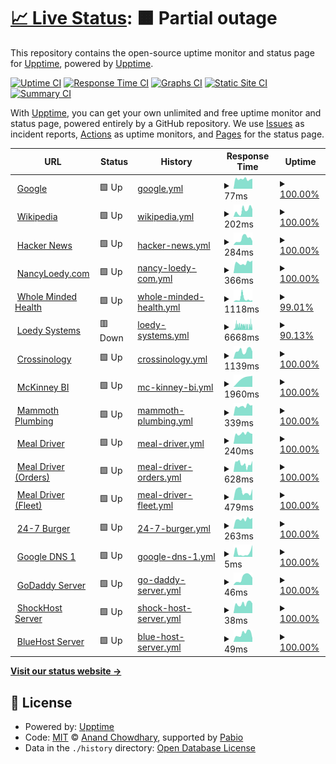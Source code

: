 # [📈 Live Status](https://demo.upptime.js.org): <!--live status--> **🟧 Partial outage**

This repository contains the open-source uptime monitor and status page for [Upptime](https://upptime.js.org), powered by [Upptime](https://github.com/upptime/upptime).

[![Uptime CI](https://github.com/realewie/uptime/workflows/Uptime%20CI/badge.svg)](https://github.com/realewie/uptime/actions?query=workflow%3A%22Uptime+CI%22)
[![Response Time CI](https://github.com/realewie/uptime/workflows/Response%20Time%20CI/badge.svg)](https://github.com/realewie/uptime/actions?query=workflow%3A%22Response+Time+CI%22)
[![Graphs CI](https://github.com/realewie/uptime/workflows/Graphs%20CI/badge.svg)](https://github.com/realewie/uptime/actions?query=workflow%3A%22Graphs+CI%22)
[![Static Site CI](https://github.com/realewie/uptime/workflows/Static%20Site%20CI/badge.svg)](https://github.com/realewie/uptime/actions?query=workflow%3A%22Static+Site+CI%22)
[![Summary CI](https://github.com/realewie/uptime/workflows/Summary%20CI/badge.svg)](https://github.com/realewie/uptime/actions?query=workflow%3A%22Summary+CI%22)

With [Upptime](https://upptime.js.org), you can get your own unlimited and free uptime monitor and status page, powered entirely by a GitHub repository. We use [Issues](https://github.com/upptime/upptime/issues) as incident reports, [Actions](https://github.com/realewie/uptime/actions) as uptime monitors, and [Pages](https://demo.upptime.js.org) for the status page.

<!--start: status pages-->
<!-- This summary is generated by Upptime (https://github.com/upptime/upptime) -->
<!-- Do not edit this manually, your changes will be overwritten -->
<!-- prettier-ignore -->
| URL | Status | History | Response Time | Uptime |
| --- | ------ | ------- | ------------- | ------ |
| <img alt="" src="https://icons.duckduckgo.com/ip3/www.google.com.ico" height="13"> [Google](https://www.google.com) | 🟩 Up | [google.yml](https://github.com/realewie/uptime/commits/HEAD/history/google.yml) | <details><summary><img alt="Response time graph" src="./graphs/google/response-time-week.png" height="20"> 77ms</summary><br><a href="https://realewie.github.io/uptime/history/google"><img alt="Response time 97" src="https://img.shields.io/endpoint?url=https%3A%2F%2Fraw.githubusercontent.com%2Frealewie%2Fuptime%2FHEAD%2Fapi%2Fgoogle%2Fresponse-time.json"></a><br><a href="https://realewie.github.io/uptime/history/google"><img alt="24-hour response time 79" src="https://img.shields.io/endpoint?url=https%3A%2F%2Fraw.githubusercontent.com%2Frealewie%2Fuptime%2FHEAD%2Fapi%2Fgoogle%2Fresponse-time-day.json"></a><br><a href="https://realewie.github.io/uptime/history/google"><img alt="7-day response time 77" src="https://img.shields.io/endpoint?url=https%3A%2F%2Fraw.githubusercontent.com%2Frealewie%2Fuptime%2FHEAD%2Fapi%2Fgoogle%2Fresponse-time-week.json"></a><br><a href="https://realewie.github.io/uptime/history/google"><img alt="30-day response time 81" src="https://img.shields.io/endpoint?url=https%3A%2F%2Fraw.githubusercontent.com%2Frealewie%2Fuptime%2FHEAD%2Fapi%2Fgoogle%2Fresponse-time-month.json"></a><br><a href="https://realewie.github.io/uptime/history/google"><img alt="1-year response time 97" src="https://img.shields.io/endpoint?url=https%3A%2F%2Fraw.githubusercontent.com%2Frealewie%2Fuptime%2FHEAD%2Fapi%2Fgoogle%2Fresponse-time-year.json"></a></details> | <details><summary><a href="https://realewie.github.io/uptime/history/google">100.00%</a></summary><a href="https://realewie.github.io/uptime/history/google"><img alt="All-time uptime 100.00%" src="https://img.shields.io/endpoint?url=https%3A%2F%2Fraw.githubusercontent.com%2Frealewie%2Fuptime%2FHEAD%2Fapi%2Fgoogle%2Fuptime.json"></a><br><a href="https://realewie.github.io/uptime/history/google"><img alt="24-hour uptime 100.00%" src="https://img.shields.io/endpoint?url=https%3A%2F%2Fraw.githubusercontent.com%2Frealewie%2Fuptime%2FHEAD%2Fapi%2Fgoogle%2Fuptime-day.json"></a><br><a href="https://realewie.github.io/uptime/history/google"><img alt="7-day uptime 100.00%" src="https://img.shields.io/endpoint?url=https%3A%2F%2Fraw.githubusercontent.com%2Frealewie%2Fuptime%2FHEAD%2Fapi%2Fgoogle%2Fuptime-week.json"></a><br><a href="https://realewie.github.io/uptime/history/google"><img alt="30-day uptime 100.00%" src="https://img.shields.io/endpoint?url=https%3A%2F%2Fraw.githubusercontent.com%2Frealewie%2Fuptime%2FHEAD%2Fapi%2Fgoogle%2Fuptime-month.json"></a><br><a href="https://realewie.github.io/uptime/history/google"><img alt="1-year uptime 99.99%" src="https://img.shields.io/endpoint?url=https%3A%2F%2Fraw.githubusercontent.com%2Frealewie%2Fuptime%2FHEAD%2Fapi%2Fgoogle%2Fuptime-year.json"></a></details>
| <img alt="" src="https://icons.duckduckgo.com/ip3/en.wikipedia.org.ico" height="13"> [Wikipedia](https://en.wikipedia.org) | 🟩 Up | [wikipedia.yml](https://github.com/realewie/uptime/commits/HEAD/history/wikipedia.yml) | <details><summary><img alt="Response time graph" src="./graphs/wikipedia/response-time-week.png" height="20"> 202ms</summary><br><a href="https://realewie.github.io/uptime/history/wikipedia"><img alt="Response time 228" src="https://img.shields.io/endpoint?url=https%3A%2F%2Fraw.githubusercontent.com%2Frealewie%2Fuptime%2FHEAD%2Fapi%2Fwikipedia%2Fresponse-time.json"></a><br><a href="https://realewie.github.io/uptime/history/wikipedia"><img alt="24-hour response time 237" src="https://img.shields.io/endpoint?url=https%3A%2F%2Fraw.githubusercontent.com%2Frealewie%2Fuptime%2FHEAD%2Fapi%2Fwikipedia%2Fresponse-time-day.json"></a><br><a href="https://realewie.github.io/uptime/history/wikipedia"><img alt="7-day response time 202" src="https://img.shields.io/endpoint?url=https%3A%2F%2Fraw.githubusercontent.com%2Frealewie%2Fuptime%2FHEAD%2Fapi%2Fwikipedia%2Fresponse-time-week.json"></a><br><a href="https://realewie.github.io/uptime/history/wikipedia"><img alt="30-day response time 299" src="https://img.shields.io/endpoint?url=https%3A%2F%2Fraw.githubusercontent.com%2Frealewie%2Fuptime%2FHEAD%2Fapi%2Fwikipedia%2Fresponse-time-month.json"></a><br><a href="https://realewie.github.io/uptime/history/wikipedia"><img alt="1-year response time 228" src="https://img.shields.io/endpoint?url=https%3A%2F%2Fraw.githubusercontent.com%2Frealewie%2Fuptime%2FHEAD%2Fapi%2Fwikipedia%2Fresponse-time-year.json"></a></details> | <details><summary><a href="https://realewie.github.io/uptime/history/wikipedia">100.00%</a></summary><a href="https://realewie.github.io/uptime/history/wikipedia"><img alt="All-time uptime 100.00%" src="https://img.shields.io/endpoint?url=https%3A%2F%2Fraw.githubusercontent.com%2Frealewie%2Fuptime%2FHEAD%2Fapi%2Fwikipedia%2Fuptime.json"></a><br><a href="https://realewie.github.io/uptime/history/wikipedia"><img alt="24-hour uptime 100.00%" src="https://img.shields.io/endpoint?url=https%3A%2F%2Fraw.githubusercontent.com%2Frealewie%2Fuptime%2FHEAD%2Fapi%2Fwikipedia%2Fuptime-day.json"></a><br><a href="https://realewie.github.io/uptime/history/wikipedia"><img alt="7-day uptime 100.00%" src="https://img.shields.io/endpoint?url=https%3A%2F%2Fraw.githubusercontent.com%2Frealewie%2Fuptime%2FHEAD%2Fapi%2Fwikipedia%2Fuptime-week.json"></a><br><a href="https://realewie.github.io/uptime/history/wikipedia"><img alt="30-day uptime 100.00%" src="https://img.shields.io/endpoint?url=https%3A%2F%2Fraw.githubusercontent.com%2Frealewie%2Fuptime%2FHEAD%2Fapi%2Fwikipedia%2Fuptime-month.json"></a><br><a href="https://realewie.github.io/uptime/history/wikipedia"><img alt="1-year uptime 100.00%" src="https://img.shields.io/endpoint?url=https%3A%2F%2Fraw.githubusercontent.com%2Frealewie%2Fuptime%2FHEAD%2Fapi%2Fwikipedia%2Fuptime-year.json"></a></details>
| <img alt="" src="https://icons.duckduckgo.com/ip3/news.ycombinator.com.ico" height="13"> [Hacker News](https://news.ycombinator.com) | 🟩 Up | [hacker-news.yml](https://github.com/realewie/uptime/commits/HEAD/history/hacker-news.yml) | <details><summary><img alt="Response time graph" src="./graphs/hacker-news/response-time-week.png" height="20"> 284ms</summary><br><a href="https://realewie.github.io/uptime/history/hacker-news"><img alt="Response time 276" src="https://img.shields.io/endpoint?url=https%3A%2F%2Fraw.githubusercontent.com%2Frealewie%2Fuptime%2FHEAD%2Fapi%2Fhacker-news%2Fresponse-time.json"></a><br><a href="https://realewie.github.io/uptime/history/hacker-news"><img alt="24-hour response time 180" src="https://img.shields.io/endpoint?url=https%3A%2F%2Fraw.githubusercontent.com%2Frealewie%2Fuptime%2FHEAD%2Fapi%2Fhacker-news%2Fresponse-time-day.json"></a><br><a href="https://realewie.github.io/uptime/history/hacker-news"><img alt="7-day response time 284" src="https://img.shields.io/endpoint?url=https%3A%2F%2Fraw.githubusercontent.com%2Frealewie%2Fuptime%2FHEAD%2Fapi%2Fhacker-news%2Fresponse-time-week.json"></a><br><a href="https://realewie.github.io/uptime/history/hacker-news"><img alt="30-day response time 283" src="https://img.shields.io/endpoint?url=https%3A%2F%2Fraw.githubusercontent.com%2Frealewie%2Fuptime%2FHEAD%2Fapi%2Fhacker-news%2Fresponse-time-month.json"></a><br><a href="https://realewie.github.io/uptime/history/hacker-news"><img alt="1-year response time 276" src="https://img.shields.io/endpoint?url=https%3A%2F%2Fraw.githubusercontent.com%2Frealewie%2Fuptime%2FHEAD%2Fapi%2Fhacker-news%2Fresponse-time-year.json"></a></details> | <details><summary><a href="https://realewie.github.io/uptime/history/hacker-news">100.00%</a></summary><a href="https://realewie.github.io/uptime/history/hacker-news"><img alt="All-time uptime 99.99%" src="https://img.shields.io/endpoint?url=https%3A%2F%2Fraw.githubusercontent.com%2Frealewie%2Fuptime%2FHEAD%2Fapi%2Fhacker-news%2Fuptime.json"></a><br><a href="https://realewie.github.io/uptime/history/hacker-news"><img alt="24-hour uptime 100.00%" src="https://img.shields.io/endpoint?url=https%3A%2F%2Fraw.githubusercontent.com%2Frealewie%2Fuptime%2FHEAD%2Fapi%2Fhacker-news%2Fuptime-day.json"></a><br><a href="https://realewie.github.io/uptime/history/hacker-news"><img alt="7-day uptime 100.00%" src="https://img.shields.io/endpoint?url=https%3A%2F%2Fraw.githubusercontent.com%2Frealewie%2Fuptime%2FHEAD%2Fapi%2Fhacker-news%2Fuptime-week.json"></a><br><a href="https://realewie.github.io/uptime/history/hacker-news"><img alt="30-day uptime 100.00%" src="https://img.shields.io/endpoint?url=https%3A%2F%2Fraw.githubusercontent.com%2Frealewie%2Fuptime%2FHEAD%2Fapi%2Fhacker-news%2Fuptime-month.json"></a><br><a href="https://realewie.github.io/uptime/history/hacker-news"><img alt="1-year uptime 99.97%" src="https://img.shields.io/endpoint?url=https%3A%2F%2Fraw.githubusercontent.com%2Frealewie%2Fuptime%2FHEAD%2Fapi%2Fhacker-news%2Fuptime-year.json"></a></details>
| <img alt="" src="https://icons.duckduckgo.com/ip3/nancyloedy.com.ico" height="13"> [NancyLoedy.com](https://nancyloedy.com) | 🟩 Up | [nancy-loedy-com.yml](https://github.com/realewie/uptime/commits/HEAD/history/nancy-loedy-com.yml) | <details><summary><img alt="Response time graph" src="./graphs/nancy-loedy-com/response-time-week.png" height="20"> 366ms</summary><br><a href="https://realewie.github.io/uptime/history/nancy-loedy-com"><img alt="Response time 382" src="https://img.shields.io/endpoint?url=https%3A%2F%2Fraw.githubusercontent.com%2Frealewie%2Fuptime%2FHEAD%2Fapi%2Fnancy-loedy-com%2Fresponse-time.json"></a><br><a href="https://realewie.github.io/uptime/history/nancy-loedy-com"><img alt="24-hour response time 449" src="https://img.shields.io/endpoint?url=https%3A%2F%2Fraw.githubusercontent.com%2Frealewie%2Fuptime%2FHEAD%2Fapi%2Fnancy-loedy-com%2Fresponse-time-day.json"></a><br><a href="https://realewie.github.io/uptime/history/nancy-loedy-com"><img alt="7-day response time 366" src="https://img.shields.io/endpoint?url=https%3A%2F%2Fraw.githubusercontent.com%2Frealewie%2Fuptime%2FHEAD%2Fapi%2Fnancy-loedy-com%2Fresponse-time-week.json"></a><br><a href="https://realewie.github.io/uptime/history/nancy-loedy-com"><img alt="30-day response time 443" src="https://img.shields.io/endpoint?url=https%3A%2F%2Fraw.githubusercontent.com%2Frealewie%2Fuptime%2FHEAD%2Fapi%2Fnancy-loedy-com%2Fresponse-time-month.json"></a><br><a href="https://realewie.github.io/uptime/history/nancy-loedy-com"><img alt="1-year response time 382" src="https://img.shields.io/endpoint?url=https%3A%2F%2Fraw.githubusercontent.com%2Frealewie%2Fuptime%2FHEAD%2Fapi%2Fnancy-loedy-com%2Fresponse-time-year.json"></a></details> | <details><summary><a href="https://realewie.github.io/uptime/history/nancy-loedy-com">100.00%</a></summary><a href="https://realewie.github.io/uptime/history/nancy-loedy-com"><img alt="All-time uptime 99.97%" src="https://img.shields.io/endpoint?url=https%3A%2F%2Fraw.githubusercontent.com%2Frealewie%2Fuptime%2FHEAD%2Fapi%2Fnancy-loedy-com%2Fuptime.json"></a><br><a href="https://realewie.github.io/uptime/history/nancy-loedy-com"><img alt="24-hour uptime 100.00%" src="https://img.shields.io/endpoint?url=https%3A%2F%2Fraw.githubusercontent.com%2Frealewie%2Fuptime%2FHEAD%2Fapi%2Fnancy-loedy-com%2Fuptime-day.json"></a><br><a href="https://realewie.github.io/uptime/history/nancy-loedy-com"><img alt="7-day uptime 100.00%" src="https://img.shields.io/endpoint?url=https%3A%2F%2Fraw.githubusercontent.com%2Frealewie%2Fuptime%2FHEAD%2Fapi%2Fnancy-loedy-com%2Fuptime-week.json"></a><br><a href="https://realewie.github.io/uptime/history/nancy-loedy-com"><img alt="30-day uptime 100.00%" src="https://img.shields.io/endpoint?url=https%3A%2F%2Fraw.githubusercontent.com%2Frealewie%2Fuptime%2FHEAD%2Fapi%2Fnancy-loedy-com%2Fuptime-month.json"></a><br><a href="https://realewie.github.io/uptime/history/nancy-loedy-com"><img alt="1-year uptime 99.97%" src="https://img.shields.io/endpoint?url=https%3A%2F%2Fraw.githubusercontent.com%2Frealewie%2Fuptime%2FHEAD%2Fapi%2Fnancy-loedy-com%2Fuptime-year.json"></a></details>
| <img alt="" src="https://icons.duckduckgo.com/ip3/wholemindedhealth.com.ico" height="13"> [Whole Minded Health](https://wholemindedhealth.com) | 🟩 Up | [whole-minded-health.yml](https://github.com/realewie/uptime/commits/HEAD/history/whole-minded-health.yml) | <details><summary><img alt="Response time graph" src="./graphs/whole-minded-health/response-time-week.png" height="20"> 1118ms</summary><br><a href="https://realewie.github.io/uptime/history/whole-minded-health"><img alt="Response time 1706" src="https://img.shields.io/endpoint?url=https%3A%2F%2Fraw.githubusercontent.com%2Frealewie%2Fuptime%2FHEAD%2Fapi%2Fwhole-minded-health%2Fresponse-time.json"></a><br><a href="https://realewie.github.io/uptime/history/whole-minded-health"><img alt="24-hour response time 628" src="https://img.shields.io/endpoint?url=https%3A%2F%2Fraw.githubusercontent.com%2Frealewie%2Fuptime%2FHEAD%2Fapi%2Fwhole-minded-health%2Fresponse-time-day.json"></a><br><a href="https://realewie.github.io/uptime/history/whole-minded-health"><img alt="7-day response time 1118" src="https://img.shields.io/endpoint?url=https%3A%2F%2Fraw.githubusercontent.com%2Frealewie%2Fuptime%2FHEAD%2Fapi%2Fwhole-minded-health%2Fresponse-time-week.json"></a><br><a href="https://realewie.github.io/uptime/history/whole-minded-health"><img alt="30-day response time 1998" src="https://img.shields.io/endpoint?url=https%3A%2F%2Fraw.githubusercontent.com%2Frealewie%2Fuptime%2FHEAD%2Fapi%2Fwhole-minded-health%2Fresponse-time-month.json"></a><br><a href="https://realewie.github.io/uptime/history/whole-minded-health"><img alt="1-year response time 1706" src="https://img.shields.io/endpoint?url=https%3A%2F%2Fraw.githubusercontent.com%2Frealewie%2Fuptime%2FHEAD%2Fapi%2Fwhole-minded-health%2Fresponse-time-year.json"></a></details> | <details><summary><a href="https://realewie.github.io/uptime/history/whole-minded-health">99.01%</a></summary><a href="https://realewie.github.io/uptime/history/whole-minded-health"><img alt="All-time uptime 99.76%" src="https://img.shields.io/endpoint?url=https%3A%2F%2Fraw.githubusercontent.com%2Frealewie%2Fuptime%2FHEAD%2Fapi%2Fwhole-minded-health%2Fuptime.json"></a><br><a href="https://realewie.github.io/uptime/history/whole-minded-health"><img alt="24-hour uptime 100.00%" src="https://img.shields.io/endpoint?url=https%3A%2F%2Fraw.githubusercontent.com%2Frealewie%2Fuptime%2FHEAD%2Fapi%2Fwhole-minded-health%2Fuptime-day.json"></a><br><a href="https://realewie.github.io/uptime/history/whole-minded-health"><img alt="7-day uptime 99.01%" src="https://img.shields.io/endpoint?url=https%3A%2F%2Fraw.githubusercontent.com%2Frealewie%2Fuptime%2FHEAD%2Fapi%2Fwhole-minded-health%2Fuptime-week.json"></a><br><a href="https://realewie.github.io/uptime/history/whole-minded-health"><img alt="30-day uptime 99.64%" src="https://img.shields.io/endpoint?url=https%3A%2F%2Fraw.githubusercontent.com%2Frealewie%2Fuptime%2FHEAD%2Fapi%2Fwhole-minded-health%2Fuptime-month.json"></a><br><a href="https://realewie.github.io/uptime/history/whole-minded-health"><img alt="1-year uptime 99.76%" src="https://img.shields.io/endpoint?url=https%3A%2F%2Fraw.githubusercontent.com%2Frealewie%2Fuptime%2FHEAD%2Fapi%2Fwhole-minded-health%2Fuptime-year.json"></a></details>
| <img alt="" src="https://icons.duckduckgo.com/ip3/loedysystems.com.ico" height="13"> [Loedy Systems](https://loedysystems.com) | 🟥 Down | [loedy-systems.yml](https://github.com/realewie/uptime/commits/HEAD/history/loedy-systems.yml) | <details><summary><img alt="Response time graph" src="./graphs/loedy-systems/response-time-week.png" height="20"> 6668ms</summary><br><a href="https://realewie.github.io/uptime/history/loedy-systems"><img alt="Response time 4418" src="https://img.shields.io/endpoint?url=https%3A%2F%2Fraw.githubusercontent.com%2Frealewie%2Fuptime%2FHEAD%2Fapi%2Floedy-systems%2Fresponse-time.json"></a><br><a href="https://realewie.github.io/uptime/history/loedy-systems"><img alt="24-hour response time 7624" src="https://img.shields.io/endpoint?url=https%3A%2F%2Fraw.githubusercontent.com%2Frealewie%2Fuptime%2FHEAD%2Fapi%2Floedy-systems%2Fresponse-time-day.json"></a><br><a href="https://realewie.github.io/uptime/history/loedy-systems"><img alt="7-day response time 6668" src="https://img.shields.io/endpoint?url=https%3A%2F%2Fraw.githubusercontent.com%2Frealewie%2Fuptime%2FHEAD%2Fapi%2Floedy-systems%2Fresponse-time-week.json"></a><br><a href="https://realewie.github.io/uptime/history/loedy-systems"><img alt="30-day response time 5368" src="https://img.shields.io/endpoint?url=https%3A%2F%2Fraw.githubusercontent.com%2Frealewie%2Fuptime%2FHEAD%2Fapi%2Floedy-systems%2Fresponse-time-month.json"></a><br><a href="https://realewie.github.io/uptime/history/loedy-systems"><img alt="1-year response time 4418" src="https://img.shields.io/endpoint?url=https%3A%2F%2Fraw.githubusercontent.com%2Frealewie%2Fuptime%2FHEAD%2Fapi%2Floedy-systems%2Fresponse-time-year.json"></a></details> | <details><summary><a href="https://realewie.github.io/uptime/history/loedy-systems">90.13%</a></summary><a href="https://realewie.github.io/uptime/history/loedy-systems"><img alt="All-time uptime 90.07%" src="https://img.shields.io/endpoint?url=https%3A%2F%2Fraw.githubusercontent.com%2Frealewie%2Fuptime%2FHEAD%2Fapi%2Floedy-systems%2Fuptime.json"></a><br><a href="https://realewie.github.io/uptime/history/loedy-systems"><img alt="24-hour uptime 65.53%" src="https://img.shields.io/endpoint?url=https%3A%2F%2Fraw.githubusercontent.com%2Frealewie%2Fuptime%2FHEAD%2Fapi%2Floedy-systems%2Fuptime-day.json"></a><br><a href="https://realewie.github.io/uptime/history/loedy-systems"><img alt="7-day uptime 90.13%" src="https://img.shields.io/endpoint?url=https%3A%2F%2Fraw.githubusercontent.com%2Frealewie%2Fuptime%2FHEAD%2Fapi%2Floedy-systems%2Fuptime-week.json"></a><br><a href="https://realewie.github.io/uptime/history/loedy-systems"><img alt="30-day uptime 82.44%" src="https://img.shields.io/endpoint?url=https%3A%2F%2Fraw.githubusercontent.com%2Frealewie%2Fuptime%2FHEAD%2Fapi%2Floedy-systems%2Fuptime-month.json"></a><br><a href="https://realewie.github.io/uptime/history/loedy-systems"><img alt="1-year uptime 90.07%" src="https://img.shields.io/endpoint?url=https%3A%2F%2Fraw.githubusercontent.com%2Frealewie%2Fuptime%2FHEAD%2Fapi%2Floedy-systems%2Fuptime-year.json"></a></details>
| <img alt="" src="https://icons.duckduckgo.com/ip3/crossinology.com.ico" height="13"> [Crossinology](https://crossinology.com) | 🟩 Up | [crossinology.yml](https://github.com/realewie/uptime/commits/HEAD/history/crossinology.yml) | <details><summary><img alt="Response time graph" src="./graphs/crossinology/response-time-week.png" height="20"> 1139ms</summary><br><a href="https://realewie.github.io/uptime/history/crossinology"><img alt="Response time 995" src="https://img.shields.io/endpoint?url=https%3A%2F%2Fraw.githubusercontent.com%2Frealewie%2Fuptime%2FHEAD%2Fapi%2Fcrossinology%2Fresponse-time.json"></a><br><a href="https://realewie.github.io/uptime/history/crossinology"><img alt="24-hour response time 1013" src="https://img.shields.io/endpoint?url=https%3A%2F%2Fraw.githubusercontent.com%2Frealewie%2Fuptime%2FHEAD%2Fapi%2Fcrossinology%2Fresponse-time-day.json"></a><br><a href="https://realewie.github.io/uptime/history/crossinology"><img alt="7-day response time 1139" src="https://img.shields.io/endpoint?url=https%3A%2F%2Fraw.githubusercontent.com%2Frealewie%2Fuptime%2FHEAD%2Fapi%2Fcrossinology%2Fresponse-time-week.json"></a><br><a href="https://realewie.github.io/uptime/history/crossinology"><img alt="30-day response time 1014" src="https://img.shields.io/endpoint?url=https%3A%2F%2Fraw.githubusercontent.com%2Frealewie%2Fuptime%2FHEAD%2Fapi%2Fcrossinology%2Fresponse-time-month.json"></a><br><a href="https://realewie.github.io/uptime/history/crossinology"><img alt="1-year response time 995" src="https://img.shields.io/endpoint?url=https%3A%2F%2Fraw.githubusercontent.com%2Frealewie%2Fuptime%2FHEAD%2Fapi%2Fcrossinology%2Fresponse-time-year.json"></a></details> | <details><summary><a href="https://realewie.github.io/uptime/history/crossinology">100.00%</a></summary><a href="https://realewie.github.io/uptime/history/crossinology"><img alt="All-time uptime 100.00%" src="https://img.shields.io/endpoint?url=https%3A%2F%2Fraw.githubusercontent.com%2Frealewie%2Fuptime%2FHEAD%2Fapi%2Fcrossinology%2Fuptime.json"></a><br><a href="https://realewie.github.io/uptime/history/crossinology"><img alt="24-hour uptime 100.00%" src="https://img.shields.io/endpoint?url=https%3A%2F%2Fraw.githubusercontent.com%2Frealewie%2Fuptime%2FHEAD%2Fapi%2Fcrossinology%2Fuptime-day.json"></a><br><a href="https://realewie.github.io/uptime/history/crossinology"><img alt="7-day uptime 100.00%" src="https://img.shields.io/endpoint?url=https%3A%2F%2Fraw.githubusercontent.com%2Frealewie%2Fuptime%2FHEAD%2Fapi%2Fcrossinology%2Fuptime-week.json"></a><br><a href="https://realewie.github.io/uptime/history/crossinology"><img alt="30-day uptime 100.00%" src="https://img.shields.io/endpoint?url=https%3A%2F%2Fraw.githubusercontent.com%2Frealewie%2Fuptime%2FHEAD%2Fapi%2Fcrossinology%2Fuptime-month.json"></a><br><a href="https://realewie.github.io/uptime/history/crossinology"><img alt="1-year uptime 100.00%" src="https://img.shields.io/endpoint?url=https%3A%2F%2Fraw.githubusercontent.com%2Frealewie%2Fuptime%2FHEAD%2Fapi%2Fcrossinology%2Fuptime-year.json"></a></details>
| <img alt="" src="https://icons.duckduckgo.com/ip3/mckinney-bi.com.ico" height="13"> [McKinney BI](https://mckinney-bi.com) | 🟩 Up | [mc-kinney-bi.yml](https://github.com/realewie/uptime/commits/HEAD/history/mc-kinney-bi.yml) | <details><summary><img alt="Response time graph" src="./graphs/mc-kinney-bi/response-time-week.png" height="20"> 1960ms</summary><br><a href="https://realewie.github.io/uptime/history/mc-kinney-bi"><img alt="Response time 1960" src="https://img.shields.io/endpoint?url=https%3A%2F%2Fraw.githubusercontent.com%2Frealewie%2Fuptime%2FHEAD%2Fapi%2Fmc-kinney-bi%2Fresponse-time.json"></a><br><a href="https://realewie.github.io/uptime/history/mc-kinney-bi"><img alt="24-hour response time 2178" src="https://img.shields.io/endpoint?url=https%3A%2F%2Fraw.githubusercontent.com%2Frealewie%2Fuptime%2FHEAD%2Fapi%2Fmc-kinney-bi%2Fresponse-time-day.json"></a><br><a href="https://realewie.github.io/uptime/history/mc-kinney-bi"><img alt="7-day response time 1960" src="https://img.shields.io/endpoint?url=https%3A%2F%2Fraw.githubusercontent.com%2Frealewie%2Fuptime%2FHEAD%2Fapi%2Fmc-kinney-bi%2Fresponse-time-week.json"></a><br><a href="https://realewie.github.io/uptime/history/mc-kinney-bi"><img alt="30-day response time 1960" src="https://img.shields.io/endpoint?url=https%3A%2F%2Fraw.githubusercontent.com%2Frealewie%2Fuptime%2FHEAD%2Fapi%2Fmc-kinney-bi%2Fresponse-time-month.json"></a><br><a href="https://realewie.github.io/uptime/history/mc-kinney-bi"><img alt="1-year response time 1960" src="https://img.shields.io/endpoint?url=https%3A%2F%2Fraw.githubusercontent.com%2Frealewie%2Fuptime%2FHEAD%2Fapi%2Fmc-kinney-bi%2Fresponse-time-year.json"></a></details> | <details><summary><a href="https://realewie.github.io/uptime/history/mc-kinney-bi">100.00%</a></summary><a href="https://realewie.github.io/uptime/history/mc-kinney-bi"><img alt="All-time uptime 100.00%" src="https://img.shields.io/endpoint?url=https%3A%2F%2Fraw.githubusercontent.com%2Frealewie%2Fuptime%2FHEAD%2Fapi%2Fmc-kinney-bi%2Fuptime.json"></a><br><a href="https://realewie.github.io/uptime/history/mc-kinney-bi"><img alt="24-hour uptime 100.00%" src="https://img.shields.io/endpoint?url=https%3A%2F%2Fraw.githubusercontent.com%2Frealewie%2Fuptime%2FHEAD%2Fapi%2Fmc-kinney-bi%2Fuptime-day.json"></a><br><a href="https://realewie.github.io/uptime/history/mc-kinney-bi"><img alt="7-day uptime 100.00%" src="https://img.shields.io/endpoint?url=https%3A%2F%2Fraw.githubusercontent.com%2Frealewie%2Fuptime%2FHEAD%2Fapi%2Fmc-kinney-bi%2Fuptime-week.json"></a><br><a href="https://realewie.github.io/uptime/history/mc-kinney-bi"><img alt="30-day uptime 100.00%" src="https://img.shields.io/endpoint?url=https%3A%2F%2Fraw.githubusercontent.com%2Frealewie%2Fuptime%2FHEAD%2Fapi%2Fmc-kinney-bi%2Fuptime-month.json"></a><br><a href="https://realewie.github.io/uptime/history/mc-kinney-bi"><img alt="1-year uptime 100.00%" src="https://img.shields.io/endpoint?url=https%3A%2F%2Fraw.githubusercontent.com%2Frealewie%2Fuptime%2FHEAD%2Fapi%2Fmc-kinney-bi%2Fuptime-year.json"></a></details>
| <img alt="" src="https://icons.duckduckgo.com/ip3/mammothplumbingofdenver.com.ico" height="13"> [Mammoth Plumbing](https://mammothplumbingofdenver.com) | 🟩 Up | [mammoth-plumbing.yml](https://github.com/realewie/uptime/commits/HEAD/history/mammoth-plumbing.yml) | <details><summary><img alt="Response time graph" src="./graphs/mammoth-plumbing/response-time-week.png" height="20"> 339ms</summary><br><a href="https://realewie.github.io/uptime/history/mammoth-plumbing"><img alt="Response time 329" src="https://img.shields.io/endpoint?url=https%3A%2F%2Fraw.githubusercontent.com%2Frealewie%2Fuptime%2FHEAD%2Fapi%2Fmammoth-plumbing%2Fresponse-time.json"></a><br><a href="https://realewie.github.io/uptime/history/mammoth-plumbing"><img alt="24-hour response time 369" src="https://img.shields.io/endpoint?url=https%3A%2F%2Fraw.githubusercontent.com%2Frealewie%2Fuptime%2FHEAD%2Fapi%2Fmammoth-plumbing%2Fresponse-time-day.json"></a><br><a href="https://realewie.github.io/uptime/history/mammoth-plumbing"><img alt="7-day response time 339" src="https://img.shields.io/endpoint?url=https%3A%2F%2Fraw.githubusercontent.com%2Frealewie%2Fuptime%2FHEAD%2Fapi%2Fmammoth-plumbing%2Fresponse-time-week.json"></a><br><a href="https://realewie.github.io/uptime/history/mammoth-plumbing"><img alt="30-day response time 318" src="https://img.shields.io/endpoint?url=https%3A%2F%2Fraw.githubusercontent.com%2Frealewie%2Fuptime%2FHEAD%2Fapi%2Fmammoth-plumbing%2Fresponse-time-month.json"></a><br><a href="https://realewie.github.io/uptime/history/mammoth-plumbing"><img alt="1-year response time 329" src="https://img.shields.io/endpoint?url=https%3A%2F%2Fraw.githubusercontent.com%2Frealewie%2Fuptime%2FHEAD%2Fapi%2Fmammoth-plumbing%2Fresponse-time-year.json"></a></details> | <details><summary><a href="https://realewie.github.io/uptime/history/mammoth-plumbing">100.00%</a></summary><a href="https://realewie.github.io/uptime/history/mammoth-plumbing"><img alt="All-time uptime 100.00%" src="https://img.shields.io/endpoint?url=https%3A%2F%2Fraw.githubusercontent.com%2Frealewie%2Fuptime%2FHEAD%2Fapi%2Fmammoth-plumbing%2Fuptime.json"></a><br><a href="https://realewie.github.io/uptime/history/mammoth-plumbing"><img alt="24-hour uptime 100.00%" src="https://img.shields.io/endpoint?url=https%3A%2F%2Fraw.githubusercontent.com%2Frealewie%2Fuptime%2FHEAD%2Fapi%2Fmammoth-plumbing%2Fuptime-day.json"></a><br><a href="https://realewie.github.io/uptime/history/mammoth-plumbing"><img alt="7-day uptime 100.00%" src="https://img.shields.io/endpoint?url=https%3A%2F%2Fraw.githubusercontent.com%2Frealewie%2Fuptime%2FHEAD%2Fapi%2Fmammoth-plumbing%2Fuptime-week.json"></a><br><a href="https://realewie.github.io/uptime/history/mammoth-plumbing"><img alt="30-day uptime 100.00%" src="https://img.shields.io/endpoint?url=https%3A%2F%2Fraw.githubusercontent.com%2Frealewie%2Fuptime%2FHEAD%2Fapi%2Fmammoth-plumbing%2Fuptime-month.json"></a><br><a href="https://realewie.github.io/uptime/history/mammoth-plumbing"><img alt="1-year uptime 100.00%" src="https://img.shields.io/endpoint?url=https%3A%2F%2Fraw.githubusercontent.com%2Frealewie%2Fuptime%2FHEAD%2Fapi%2Fmammoth-plumbing%2Fuptime-year.json"></a></details>
| <img alt="" src="https://icons.duckduckgo.com/ip3/mealdriver.net.ico" height="13"> [Meal Driver](https://mealdriver.net) | 🟩 Up | [meal-driver.yml](https://github.com/realewie/uptime/commits/HEAD/history/meal-driver.yml) | <details><summary><img alt="Response time graph" src="./graphs/meal-driver/response-time-week.png" height="20"> 240ms</summary><br><a href="https://realewie.github.io/uptime/history/meal-driver"><img alt="Response time 231" src="https://img.shields.io/endpoint?url=https%3A%2F%2Fraw.githubusercontent.com%2Frealewie%2Fuptime%2FHEAD%2Fapi%2Fmeal-driver%2Fresponse-time.json"></a><br><a href="https://realewie.github.io/uptime/history/meal-driver"><img alt="24-hour response time 233" src="https://img.shields.io/endpoint?url=https%3A%2F%2Fraw.githubusercontent.com%2Frealewie%2Fuptime%2FHEAD%2Fapi%2Fmeal-driver%2Fresponse-time-day.json"></a><br><a href="https://realewie.github.io/uptime/history/meal-driver"><img alt="7-day response time 240" src="https://img.shields.io/endpoint?url=https%3A%2F%2Fraw.githubusercontent.com%2Frealewie%2Fuptime%2FHEAD%2Fapi%2Fmeal-driver%2Fresponse-time-week.json"></a><br><a href="https://realewie.github.io/uptime/history/meal-driver"><img alt="30-day response time 233" src="https://img.shields.io/endpoint?url=https%3A%2F%2Fraw.githubusercontent.com%2Frealewie%2Fuptime%2FHEAD%2Fapi%2Fmeal-driver%2Fresponse-time-month.json"></a><br><a href="https://realewie.github.io/uptime/history/meal-driver"><img alt="1-year response time 231" src="https://img.shields.io/endpoint?url=https%3A%2F%2Fraw.githubusercontent.com%2Frealewie%2Fuptime%2FHEAD%2Fapi%2Fmeal-driver%2Fresponse-time-year.json"></a></details> | <details><summary><a href="https://realewie.github.io/uptime/history/meal-driver">100.00%</a></summary><a href="https://realewie.github.io/uptime/history/meal-driver"><img alt="All-time uptime 100.00%" src="https://img.shields.io/endpoint?url=https%3A%2F%2Fraw.githubusercontent.com%2Frealewie%2Fuptime%2FHEAD%2Fapi%2Fmeal-driver%2Fuptime.json"></a><br><a href="https://realewie.github.io/uptime/history/meal-driver"><img alt="24-hour uptime 100.00%" src="https://img.shields.io/endpoint?url=https%3A%2F%2Fraw.githubusercontent.com%2Frealewie%2Fuptime%2FHEAD%2Fapi%2Fmeal-driver%2Fuptime-day.json"></a><br><a href="https://realewie.github.io/uptime/history/meal-driver"><img alt="7-day uptime 100.00%" src="https://img.shields.io/endpoint?url=https%3A%2F%2Fraw.githubusercontent.com%2Frealewie%2Fuptime%2FHEAD%2Fapi%2Fmeal-driver%2Fuptime-week.json"></a><br><a href="https://realewie.github.io/uptime/history/meal-driver"><img alt="30-day uptime 100.00%" src="https://img.shields.io/endpoint?url=https%3A%2F%2Fraw.githubusercontent.com%2Frealewie%2Fuptime%2FHEAD%2Fapi%2Fmeal-driver%2Fuptime-month.json"></a><br><a href="https://realewie.github.io/uptime/history/meal-driver"><img alt="1-year uptime 100.00%" src="https://img.shields.io/endpoint?url=https%3A%2F%2Fraw.githubusercontent.com%2Frealewie%2Fuptime%2FHEAD%2Fapi%2Fmeal-driver%2Fuptime-year.json"></a></details>
| <img alt="" src="https://icons.duckduckgo.com/ip3/order.mealdriver.net.ico" height="13"> [Meal Driver (Orders)](https://order.mealdriver.net) | 🟩 Up | [meal-driver-orders.yml](https://github.com/realewie/uptime/commits/HEAD/history/meal-driver-orders.yml) | <details><summary><img alt="Response time graph" src="./graphs/meal-driver-orders/response-time-week.png" height="20"> 628ms</summary><br><a href="https://realewie.github.io/uptime/history/meal-driver-orders"><img alt="Response time 694" src="https://img.shields.io/endpoint?url=https%3A%2F%2Fraw.githubusercontent.com%2Frealewie%2Fuptime%2FHEAD%2Fapi%2Fmeal-driver-orders%2Fresponse-time.json"></a><br><a href="https://realewie.github.io/uptime/history/meal-driver-orders"><img alt="24-hour response time 859" src="https://img.shields.io/endpoint?url=https%3A%2F%2Fraw.githubusercontent.com%2Frealewie%2Fuptime%2FHEAD%2Fapi%2Fmeal-driver-orders%2Fresponse-time-day.json"></a><br><a href="https://realewie.github.io/uptime/history/meal-driver-orders"><img alt="7-day response time 628" src="https://img.shields.io/endpoint?url=https%3A%2F%2Fraw.githubusercontent.com%2Frealewie%2Fuptime%2FHEAD%2Fapi%2Fmeal-driver-orders%2Fresponse-time-week.json"></a><br><a href="https://realewie.github.io/uptime/history/meal-driver-orders"><img alt="30-day response time 709" src="https://img.shields.io/endpoint?url=https%3A%2F%2Fraw.githubusercontent.com%2Frealewie%2Fuptime%2FHEAD%2Fapi%2Fmeal-driver-orders%2Fresponse-time-month.json"></a><br><a href="https://realewie.github.io/uptime/history/meal-driver-orders"><img alt="1-year response time 694" src="https://img.shields.io/endpoint?url=https%3A%2F%2Fraw.githubusercontent.com%2Frealewie%2Fuptime%2FHEAD%2Fapi%2Fmeal-driver-orders%2Fresponse-time-year.json"></a></details> | <details><summary><a href="https://realewie.github.io/uptime/history/meal-driver-orders">100.00%</a></summary><a href="https://realewie.github.io/uptime/history/meal-driver-orders"><img alt="All-time uptime 99.97%" src="https://img.shields.io/endpoint?url=https%3A%2F%2Fraw.githubusercontent.com%2Frealewie%2Fuptime%2FHEAD%2Fapi%2Fmeal-driver-orders%2Fuptime.json"></a><br><a href="https://realewie.github.io/uptime/history/meal-driver-orders"><img alt="24-hour uptime 100.00%" src="https://img.shields.io/endpoint?url=https%3A%2F%2Fraw.githubusercontent.com%2Frealewie%2Fuptime%2FHEAD%2Fapi%2Fmeal-driver-orders%2Fuptime-day.json"></a><br><a href="https://realewie.github.io/uptime/history/meal-driver-orders"><img alt="7-day uptime 100.00%" src="https://img.shields.io/endpoint?url=https%3A%2F%2Fraw.githubusercontent.com%2Frealewie%2Fuptime%2FHEAD%2Fapi%2Fmeal-driver-orders%2Fuptime-week.json"></a><br><a href="https://realewie.github.io/uptime/history/meal-driver-orders"><img alt="30-day uptime 99.96%" src="https://img.shields.io/endpoint?url=https%3A%2F%2Fraw.githubusercontent.com%2Frealewie%2Fuptime%2FHEAD%2Fapi%2Fmeal-driver-orders%2Fuptime-month.json"></a><br><a href="https://realewie.github.io/uptime/history/meal-driver-orders"><img alt="1-year uptime 99.97%" src="https://img.shields.io/endpoint?url=https%3A%2F%2Fraw.githubusercontent.com%2Frealewie%2Fuptime%2FHEAD%2Fapi%2Fmeal-driver-orders%2Fuptime-year.json"></a></details>
| <img alt="" src="https://icons.duckduckgo.com/ip3/fleet.mealdriver.net.ico" height="13"> [Meal Driver (Fleet)](https://fleet.mealdriver.net) | 🟩 Up | [meal-driver-fleet.yml](https://github.com/realewie/uptime/commits/HEAD/history/meal-driver-fleet.yml) | <details><summary><img alt="Response time graph" src="./graphs/meal-driver-fleet/response-time-week.png" height="20"> 479ms</summary><br><a href="https://realewie.github.io/uptime/history/meal-driver-fleet"><img alt="Response time 450" src="https://img.shields.io/endpoint?url=https%3A%2F%2Fraw.githubusercontent.com%2Frealewie%2Fuptime%2FHEAD%2Fapi%2Fmeal-driver-fleet%2Fresponse-time.json"></a><br><a href="https://realewie.github.io/uptime/history/meal-driver-fleet"><img alt="24-hour response time 609" src="https://img.shields.io/endpoint?url=https%3A%2F%2Fraw.githubusercontent.com%2Frealewie%2Fuptime%2FHEAD%2Fapi%2Fmeal-driver-fleet%2Fresponse-time-day.json"></a><br><a href="https://realewie.github.io/uptime/history/meal-driver-fleet"><img alt="7-day response time 479" src="https://img.shields.io/endpoint?url=https%3A%2F%2Fraw.githubusercontent.com%2Frealewie%2Fuptime%2FHEAD%2Fapi%2Fmeal-driver-fleet%2Fresponse-time-week.json"></a><br><a href="https://realewie.github.io/uptime/history/meal-driver-fleet"><img alt="30-day response time 450" src="https://img.shields.io/endpoint?url=https%3A%2F%2Fraw.githubusercontent.com%2Frealewie%2Fuptime%2FHEAD%2Fapi%2Fmeal-driver-fleet%2Fresponse-time-month.json"></a><br><a href="https://realewie.github.io/uptime/history/meal-driver-fleet"><img alt="1-year response time 450" src="https://img.shields.io/endpoint?url=https%3A%2F%2Fraw.githubusercontent.com%2Frealewie%2Fuptime%2FHEAD%2Fapi%2Fmeal-driver-fleet%2Fresponse-time-year.json"></a></details> | <details><summary><a href="https://realewie.github.io/uptime/history/meal-driver-fleet">100.00%</a></summary><a href="https://realewie.github.io/uptime/history/meal-driver-fleet"><img alt="All-time uptime 88.57%" src="https://img.shields.io/endpoint?url=https%3A%2F%2Fraw.githubusercontent.com%2Frealewie%2Fuptime%2FHEAD%2Fapi%2Fmeal-driver-fleet%2Fuptime.json"></a><br><a href="https://realewie.github.io/uptime/history/meal-driver-fleet"><img alt="24-hour uptime 100.00%" src="https://img.shields.io/endpoint?url=https%3A%2F%2Fraw.githubusercontent.com%2Frealewie%2Fuptime%2FHEAD%2Fapi%2Fmeal-driver-fleet%2Fuptime-day.json"></a><br><a href="https://realewie.github.io/uptime/history/meal-driver-fleet"><img alt="7-day uptime 100.00%" src="https://img.shields.io/endpoint?url=https%3A%2F%2Fraw.githubusercontent.com%2Frealewie%2Fuptime%2FHEAD%2Fapi%2Fmeal-driver-fleet%2Fuptime-week.json"></a><br><a href="https://realewie.github.io/uptime/history/meal-driver-fleet"><img alt="30-day uptime 97.52%" src="https://img.shields.io/endpoint?url=https%3A%2F%2Fraw.githubusercontent.com%2Frealewie%2Fuptime%2FHEAD%2Fapi%2Fmeal-driver-fleet%2Fuptime-month.json"></a><br><a href="https://realewie.github.io/uptime/history/meal-driver-fleet"><img alt="1-year uptime 88.57%" src="https://img.shields.io/endpoint?url=https%3A%2F%2Fraw.githubusercontent.com%2Frealewie%2Fuptime%2FHEAD%2Fapi%2Fmeal-driver-fleet%2Fuptime-year.json"></a></details>
| <img alt="" src="https://icons.duckduckgo.com/ip3/24-7burger.com.ico" height="13"> [24-7 Burger](https://24-7burger.com) | 🟩 Up | [24-7-burger.yml](https://github.com/realewie/uptime/commits/HEAD/history/24-7-burger.yml) | <details><summary><img alt="Response time graph" src="./graphs/24-7-burger/response-time-week.png" height="20"> 263ms</summary><br><a href="https://realewie.github.io/uptime/history/24-7-burger"><img alt="Response time 272" src="https://img.shields.io/endpoint?url=https%3A%2F%2Fraw.githubusercontent.com%2Frealewie%2Fuptime%2FHEAD%2Fapi%2F24-7-burger%2Fresponse-time.json"></a><br><a href="https://realewie.github.io/uptime/history/24-7-burger"><img alt="24-hour response time 296" src="https://img.shields.io/endpoint?url=https%3A%2F%2Fraw.githubusercontent.com%2Frealewie%2Fuptime%2FHEAD%2Fapi%2F24-7-burger%2Fresponse-time-day.json"></a><br><a href="https://realewie.github.io/uptime/history/24-7-burger"><img alt="7-day response time 263" src="https://img.shields.io/endpoint?url=https%3A%2F%2Fraw.githubusercontent.com%2Frealewie%2Fuptime%2FHEAD%2Fapi%2F24-7-burger%2Fresponse-time-week.json"></a><br><a href="https://realewie.github.io/uptime/history/24-7-burger"><img alt="30-day response time 271" src="https://img.shields.io/endpoint?url=https%3A%2F%2Fraw.githubusercontent.com%2Frealewie%2Fuptime%2FHEAD%2Fapi%2F24-7-burger%2Fresponse-time-month.json"></a><br><a href="https://realewie.github.io/uptime/history/24-7-burger"><img alt="1-year response time 272" src="https://img.shields.io/endpoint?url=https%3A%2F%2Fraw.githubusercontent.com%2Frealewie%2Fuptime%2FHEAD%2Fapi%2F24-7-burger%2Fresponse-time-year.json"></a></details> | <details><summary><a href="https://realewie.github.io/uptime/history/24-7-burger">100.00%</a></summary><a href="https://realewie.github.io/uptime/history/24-7-burger"><img alt="All-time uptime 100.00%" src="https://img.shields.io/endpoint?url=https%3A%2F%2Fraw.githubusercontent.com%2Frealewie%2Fuptime%2FHEAD%2Fapi%2F24-7-burger%2Fuptime.json"></a><br><a href="https://realewie.github.io/uptime/history/24-7-burger"><img alt="24-hour uptime 100.00%" src="https://img.shields.io/endpoint?url=https%3A%2F%2Fraw.githubusercontent.com%2Frealewie%2Fuptime%2FHEAD%2Fapi%2F24-7-burger%2Fuptime-day.json"></a><br><a href="https://realewie.github.io/uptime/history/24-7-burger"><img alt="7-day uptime 100.00%" src="https://img.shields.io/endpoint?url=https%3A%2F%2Fraw.githubusercontent.com%2Frealewie%2Fuptime%2FHEAD%2Fapi%2F24-7-burger%2Fuptime-week.json"></a><br><a href="https://realewie.github.io/uptime/history/24-7-burger"><img alt="30-day uptime 100.00%" src="https://img.shields.io/endpoint?url=https%3A%2F%2Fraw.githubusercontent.com%2Frealewie%2Fuptime%2FHEAD%2Fapi%2F24-7-burger%2Fuptime-month.json"></a><br><a href="https://realewie.github.io/uptime/history/24-7-burger"><img alt="1-year uptime 100.00%" src="https://img.shields.io/endpoint?url=https%3A%2F%2Fraw.githubusercontent.com%2Frealewie%2Fuptime%2FHEAD%2Fapi%2F24-7-burger%2Fuptime-year.json"></a></details>
| <img alt="" src="https://icons.duckduckgo.com/ip3/null.ico" height="13"> [Google DNS 1](8.8.4.4) | 🟩 Up | [google-dns-1.yml](https://github.com/realewie/uptime/commits/HEAD/history/google-dns-1.yml) | <details><summary><img alt="Response time graph" src="./graphs/google-dns-1/response-time-week.png" height="20"> 5ms</summary><br><a href="https://realewie.github.io/uptime/history/google-dns-1"><img alt="Response time 4" src="https://img.shields.io/endpoint?url=https%3A%2F%2Fraw.githubusercontent.com%2Frealewie%2Fuptime%2FHEAD%2Fapi%2Fgoogle-dns-1%2Fresponse-time.json"></a><br><a href="https://realewie.github.io/uptime/history/google-dns-1"><img alt="24-hour response time 15" src="https://img.shields.io/endpoint?url=https%3A%2F%2Fraw.githubusercontent.com%2Frealewie%2Fuptime%2FHEAD%2Fapi%2Fgoogle-dns-1%2Fresponse-time-day.json"></a><br><a href="https://realewie.github.io/uptime/history/google-dns-1"><img alt="7-day response time 5" src="https://img.shields.io/endpoint?url=https%3A%2F%2Fraw.githubusercontent.com%2Frealewie%2Fuptime%2FHEAD%2Fapi%2Fgoogle-dns-1%2Fresponse-time-week.json"></a><br><a href="https://realewie.github.io/uptime/history/google-dns-1"><img alt="30-day response time 5" src="https://img.shields.io/endpoint?url=https%3A%2F%2Fraw.githubusercontent.com%2Frealewie%2Fuptime%2FHEAD%2Fapi%2Fgoogle-dns-1%2Fresponse-time-month.json"></a><br><a href="https://realewie.github.io/uptime/history/google-dns-1"><img alt="1-year response time 4" src="https://img.shields.io/endpoint?url=https%3A%2F%2Fraw.githubusercontent.com%2Frealewie%2Fuptime%2FHEAD%2Fapi%2Fgoogle-dns-1%2Fresponse-time-year.json"></a></details> | <details><summary><a href="https://realewie.github.io/uptime/history/google-dns-1">100.00%</a></summary><a href="https://realewie.github.io/uptime/history/google-dns-1"><img alt="All-time uptime 100.00%" src="https://img.shields.io/endpoint?url=https%3A%2F%2Fraw.githubusercontent.com%2Frealewie%2Fuptime%2FHEAD%2Fapi%2Fgoogle-dns-1%2Fuptime.json"></a><br><a href="https://realewie.github.io/uptime/history/google-dns-1"><img alt="24-hour uptime 100.00%" src="https://img.shields.io/endpoint?url=https%3A%2F%2Fraw.githubusercontent.com%2Frealewie%2Fuptime%2FHEAD%2Fapi%2Fgoogle-dns-1%2Fuptime-day.json"></a><br><a href="https://realewie.github.io/uptime/history/google-dns-1"><img alt="7-day uptime 100.00%" src="https://img.shields.io/endpoint?url=https%3A%2F%2Fraw.githubusercontent.com%2Frealewie%2Fuptime%2FHEAD%2Fapi%2Fgoogle-dns-1%2Fuptime-week.json"></a><br><a href="https://realewie.github.io/uptime/history/google-dns-1"><img alt="30-day uptime 100.00%" src="https://img.shields.io/endpoint?url=https%3A%2F%2Fraw.githubusercontent.com%2Frealewie%2Fuptime%2FHEAD%2Fapi%2Fgoogle-dns-1%2Fuptime-month.json"></a><br><a href="https://realewie.github.io/uptime/history/google-dns-1"><img alt="1-year uptime 100.00%" src="https://img.shields.io/endpoint?url=https%3A%2F%2Fraw.githubusercontent.com%2Frealewie%2Fuptime%2FHEAD%2Fapi%2Fgoogle-dns-1%2Fuptime-year.json"></a></details>
| <img alt="" src="https://icons.duckduckgo.com/ip3/null.ico" height="13"> [GoDaddy Server](50.62.146.67) | 🟩 Up | [go-daddy-server.yml](https://github.com/realewie/uptime/commits/HEAD/history/go-daddy-server.yml) | <details><summary><img alt="Response time graph" src="./graphs/go-daddy-server/response-time-week.png" height="20"> 46ms</summary><br><a href="https://realewie.github.io/uptime/history/go-daddy-server"><img alt="Response time 51" src="https://img.shields.io/endpoint?url=https%3A%2F%2Fraw.githubusercontent.com%2Frealewie%2Fuptime%2FHEAD%2Fapi%2Fgo-daddy-server%2Fresponse-time.json"></a><br><a href="https://realewie.github.io/uptime/history/go-daddy-server"><img alt="24-hour response time 45" src="https://img.shields.io/endpoint?url=https%3A%2F%2Fraw.githubusercontent.com%2Frealewie%2Fuptime%2FHEAD%2Fapi%2Fgo-daddy-server%2Fresponse-time-day.json"></a><br><a href="https://realewie.github.io/uptime/history/go-daddy-server"><img alt="7-day response time 46" src="https://img.shields.io/endpoint?url=https%3A%2F%2Fraw.githubusercontent.com%2Frealewie%2Fuptime%2FHEAD%2Fapi%2Fgo-daddy-server%2Fresponse-time-week.json"></a><br><a href="https://realewie.github.io/uptime/history/go-daddy-server"><img alt="30-day response time 65" src="https://img.shields.io/endpoint?url=https%3A%2F%2Fraw.githubusercontent.com%2Frealewie%2Fuptime%2FHEAD%2Fapi%2Fgo-daddy-server%2Fresponse-time-month.json"></a><br><a href="https://realewie.github.io/uptime/history/go-daddy-server"><img alt="1-year response time 51" src="https://img.shields.io/endpoint?url=https%3A%2F%2Fraw.githubusercontent.com%2Frealewie%2Fuptime%2FHEAD%2Fapi%2Fgo-daddy-server%2Fresponse-time-year.json"></a></details> | <details><summary><a href="https://realewie.github.io/uptime/history/go-daddy-server">100.00%</a></summary><a href="https://realewie.github.io/uptime/history/go-daddy-server"><img alt="All-time uptime 99.98%" src="https://img.shields.io/endpoint?url=https%3A%2F%2Fraw.githubusercontent.com%2Frealewie%2Fuptime%2FHEAD%2Fapi%2Fgo-daddy-server%2Fuptime.json"></a><br><a href="https://realewie.github.io/uptime/history/go-daddy-server"><img alt="24-hour uptime 100.00%" src="https://img.shields.io/endpoint?url=https%3A%2F%2Fraw.githubusercontent.com%2Frealewie%2Fuptime%2FHEAD%2Fapi%2Fgo-daddy-server%2Fuptime-day.json"></a><br><a href="https://realewie.github.io/uptime/history/go-daddy-server"><img alt="7-day uptime 100.00%" src="https://img.shields.io/endpoint?url=https%3A%2F%2Fraw.githubusercontent.com%2Frealewie%2Fuptime%2FHEAD%2Fapi%2Fgo-daddy-server%2Fuptime-week.json"></a><br><a href="https://realewie.github.io/uptime/history/go-daddy-server"><img alt="30-day uptime 100.00%" src="https://img.shields.io/endpoint?url=https%3A%2F%2Fraw.githubusercontent.com%2Frealewie%2Fuptime%2FHEAD%2Fapi%2Fgo-daddy-server%2Fuptime-month.json"></a><br><a href="https://realewie.github.io/uptime/history/go-daddy-server"><img alt="1-year uptime 99.98%" src="https://img.shields.io/endpoint?url=https%3A%2F%2Fraw.githubusercontent.com%2Frealewie%2Fuptime%2FHEAD%2Fapi%2Fgo-daddy-server%2Fuptime-year.json"></a></details>
| <img alt="" src="https://icons.duckduckgo.com/ip3/null.ico" height="13"> [ShockHost Server](216.120.200.106) | 🟩 Up | [shock-host-server.yml](https://github.com/realewie/uptime/commits/HEAD/history/shock-host-server.yml) | <details><summary><img alt="Response time graph" src="./graphs/shock-host-server/response-time-week.png" height="20"> 38ms</summary><br><a href="https://realewie.github.io/uptime/history/shock-host-server"><img alt="Response time 39" src="https://img.shields.io/endpoint?url=https%3A%2F%2Fraw.githubusercontent.com%2Frealewie%2Fuptime%2FHEAD%2Fapi%2Fshock-host-server%2Fresponse-time.json"></a><br><a href="https://realewie.github.io/uptime/history/shock-host-server"><img alt="24-hour response time 38" src="https://img.shields.io/endpoint?url=https%3A%2F%2Fraw.githubusercontent.com%2Frealewie%2Fuptime%2FHEAD%2Fapi%2Fshock-host-server%2Fresponse-time-day.json"></a><br><a href="https://realewie.github.io/uptime/history/shock-host-server"><img alt="7-day response time 38" src="https://img.shields.io/endpoint?url=https%3A%2F%2Fraw.githubusercontent.com%2Frealewie%2Fuptime%2FHEAD%2Fapi%2Fshock-host-server%2Fresponse-time-week.json"></a><br><a href="https://realewie.github.io/uptime/history/shock-host-server"><img alt="30-day response time 39" src="https://img.shields.io/endpoint?url=https%3A%2F%2Fraw.githubusercontent.com%2Frealewie%2Fuptime%2FHEAD%2Fapi%2Fshock-host-server%2Fresponse-time-month.json"></a><br><a href="https://realewie.github.io/uptime/history/shock-host-server"><img alt="1-year response time 39" src="https://img.shields.io/endpoint?url=https%3A%2F%2Fraw.githubusercontent.com%2Frealewie%2Fuptime%2FHEAD%2Fapi%2Fshock-host-server%2Fresponse-time-year.json"></a></details> | <details><summary><a href="https://realewie.github.io/uptime/history/shock-host-server">100.00%</a></summary><a href="https://realewie.github.io/uptime/history/shock-host-server"><img alt="All-time uptime 100.00%" src="https://img.shields.io/endpoint?url=https%3A%2F%2Fraw.githubusercontent.com%2Frealewie%2Fuptime%2FHEAD%2Fapi%2Fshock-host-server%2Fuptime.json"></a><br><a href="https://realewie.github.io/uptime/history/shock-host-server"><img alt="24-hour uptime 100.00%" src="https://img.shields.io/endpoint?url=https%3A%2F%2Fraw.githubusercontent.com%2Frealewie%2Fuptime%2FHEAD%2Fapi%2Fshock-host-server%2Fuptime-day.json"></a><br><a href="https://realewie.github.io/uptime/history/shock-host-server"><img alt="7-day uptime 100.00%" src="https://img.shields.io/endpoint?url=https%3A%2F%2Fraw.githubusercontent.com%2Frealewie%2Fuptime%2FHEAD%2Fapi%2Fshock-host-server%2Fuptime-week.json"></a><br><a href="https://realewie.github.io/uptime/history/shock-host-server"><img alt="30-day uptime 100.00%" src="https://img.shields.io/endpoint?url=https%3A%2F%2Fraw.githubusercontent.com%2Frealewie%2Fuptime%2FHEAD%2Fapi%2Fshock-host-server%2Fuptime-month.json"></a><br><a href="https://realewie.github.io/uptime/history/shock-host-server"><img alt="1-year uptime 100.00%" src="https://img.shields.io/endpoint?url=https%3A%2F%2Fraw.githubusercontent.com%2Frealewie%2Fuptime%2FHEAD%2Fapi%2Fshock-host-server%2Fuptime-year.json"></a></details>
| <img alt="" src="https://icons.duckduckgo.com/ip3/null.ico" height="13"> [BlueHost Server](162.241.30.65) | 🟩 Up | [blue-host-server.yml](https://github.com/realewie/uptime/commits/HEAD/history/blue-host-server.yml) | <details><summary><img alt="Response time graph" src="./graphs/blue-host-server/response-time-week.png" height="20"> 49ms</summary><br><a href="https://realewie.github.io/uptime/history/blue-host-server"><img alt="Response time 48" src="https://img.shields.io/endpoint?url=https%3A%2F%2Fraw.githubusercontent.com%2Frealewie%2Fuptime%2FHEAD%2Fapi%2Fblue-host-server%2Fresponse-time.json"></a><br><a href="https://realewie.github.io/uptime/history/blue-host-server"><img alt="24-hour response time 22" src="https://img.shields.io/endpoint?url=https%3A%2F%2Fraw.githubusercontent.com%2Frealewie%2Fuptime%2FHEAD%2Fapi%2Fblue-host-server%2Fresponse-time-day.json"></a><br><a href="https://realewie.github.io/uptime/history/blue-host-server"><img alt="7-day response time 49" src="https://img.shields.io/endpoint?url=https%3A%2F%2Fraw.githubusercontent.com%2Frealewie%2Fuptime%2FHEAD%2Fapi%2Fblue-host-server%2Fresponse-time-week.json"></a><br><a href="https://realewie.github.io/uptime/history/blue-host-server"><img alt="30-day response time 49" src="https://img.shields.io/endpoint?url=https%3A%2F%2Fraw.githubusercontent.com%2Frealewie%2Fuptime%2FHEAD%2Fapi%2Fblue-host-server%2Fresponse-time-month.json"></a><br><a href="https://realewie.github.io/uptime/history/blue-host-server"><img alt="1-year response time 48" src="https://img.shields.io/endpoint?url=https%3A%2F%2Fraw.githubusercontent.com%2Frealewie%2Fuptime%2FHEAD%2Fapi%2Fblue-host-server%2Fresponse-time-year.json"></a></details> | <details><summary><a href="https://realewie.github.io/uptime/history/blue-host-server">100.00%</a></summary><a href="https://realewie.github.io/uptime/history/blue-host-server"><img alt="All-time uptime 99.99%" src="https://img.shields.io/endpoint?url=https%3A%2F%2Fraw.githubusercontent.com%2Frealewie%2Fuptime%2FHEAD%2Fapi%2Fblue-host-server%2Fuptime.json"></a><br><a href="https://realewie.github.io/uptime/history/blue-host-server"><img alt="24-hour uptime 100.00%" src="https://img.shields.io/endpoint?url=https%3A%2F%2Fraw.githubusercontent.com%2Frealewie%2Fuptime%2FHEAD%2Fapi%2Fblue-host-server%2Fuptime-day.json"></a><br><a href="https://realewie.github.io/uptime/history/blue-host-server"><img alt="7-day uptime 100.00%" src="https://img.shields.io/endpoint?url=https%3A%2F%2Fraw.githubusercontent.com%2Frealewie%2Fuptime%2FHEAD%2Fapi%2Fblue-host-server%2Fuptime-week.json"></a><br><a href="https://realewie.github.io/uptime/history/blue-host-server"><img alt="30-day uptime 100.00%" src="https://img.shields.io/endpoint?url=https%3A%2F%2Fraw.githubusercontent.com%2Frealewie%2Fuptime%2FHEAD%2Fapi%2Fblue-host-server%2Fuptime-month.json"></a><br><a href="https://realewie.github.io/uptime/history/blue-host-server"><img alt="1-year uptime 99.99%" src="https://img.shields.io/endpoint?url=https%3A%2F%2Fraw.githubusercontent.com%2Frealewie%2Fuptime%2FHEAD%2Fapi%2Fblue-host-server%2Fuptime-year.json"></a></details>

<!--end: status pages-->

[**Visit our status website →**](https://demo.upptime.js.org)

## 📄 License

- Powered by: [Upptime](https://github.com/upptime/upptime)
- Code: [MIT](./LICENSE) © [Anand Chowdhary](https://anandchowdhary.com), supported by [Pabio](https://pabio.com)
- Data in the `./history` directory: [Open Database License](https://opendatacommons.org/licenses/odbl/1-0/)
